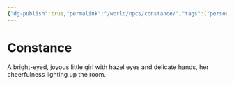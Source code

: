 ```yaml
---
{"dg-publish":true,"permalink":"/world/npcs/constance/","tags":["person","npc"]}
---
```


# Constance
A bright-eyed, joyous little girl with hazel eyes and delicate hands, her cheerfulness lighting up the room.